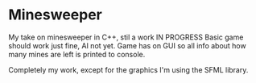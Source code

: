 # Minesweeper
My take on minesweeper in C++, stil a work IN PROGRESS
Basic game should work just fine, AI not yet.
Game has on GUI so all info about how many mines are left is printed to console.

Completely my work, except for the graphics
I'm using the SFML library.
